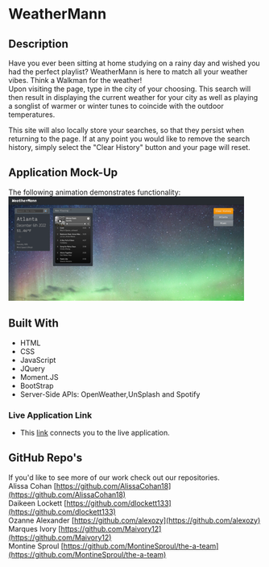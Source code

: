 # WeatherMann

## Description

Have you ever been sitting at home studying on a rainy day and wished you had the perfect playlist? WeatherMann is here to match all your weather vibes. Think a Walkman for the weather! <br>
Upon visiting the page, type in the city of your choosing. This search will then result in displaying the current weather for your city as well as playing a songlist of warmer or winter tunes to coincide with the outdoor temperatures.

This site will also locally store your searches, so that they persist when returning to the page. If at any point you would like to remove the search history, simply select the "Clear History" button and your page will reset.



## Application Mock-Up
The following animation demonstrates functionality: <br>
![Still image of live application WeatherMann](assets/images/webPage_snip.png)

## Built With
* HTML
* CSS
* JavaScript
* JQuery
* Moment.JS
* BootStrap
* Server-Side APIs: OpenWeather,UnSplash and Spotify


### Live Application Link
* This [link](https://montinesproul.github.io/the-a-team/) connects you to the live application.
## GitHub Repo's
If you'd like to see more of our work check out our repositories.   
Alissa Cohan        [https://github.com/AlissaCohan18](https://github.com/AlissaCohan18)  
Daikeen Lockett     [https://github.com/dlockett133](https://github.com/dlockett133)     
Ozanne Alexander    [https://github.com/alexozy](https://github.com/alexozy)  
Marques Ivory       [https://github.com/Maivory12](https://github.com/Maivory12)  
Montine Sproul      [https://github.com/MontineSproul/the-a-team](https://github.com/MontineSproul/the-a-team)

    

    
